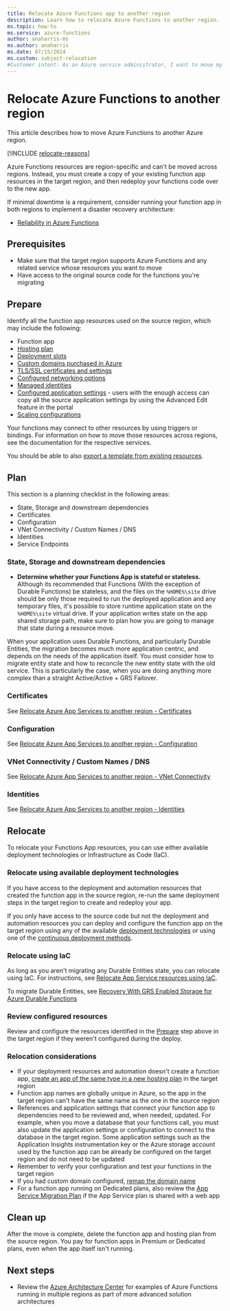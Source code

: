 ```yaml
---
title: Relocate Azure Functions app to another region
description: Learn how to relocate Azure Functions to another region.
ms.topic: how-to
ms.service: azure-functions
author: anaharris-ms
ms.author: anaharris
ms.date: 07/15/2024
ms.custom: subject-relocation
#Customer intent: As an Azure service administrator, I want to move my Azure Functions resources to another Azure region.
---
```


# Relocate Azure Functions to another region

This article describes how to move Azure Functions to another Azure region.

[!INCLUDE [relocate-reasons](./includes/service-relocation-reason-include.md)]

Azure Functions resources are region-specific and can't be moved across regions. Instead, you must create a copy of your existing function app resources in the target region, and then redeploy your functions code over to the new app.

If minimal downtime is a requirement, consider running your function app in both regions to implement a disaster recovery architecture:

- [Reliability in Azure Functions](../reliability/reliability-functions.md#cross-region-disaster-recovery-and-business-continuity)


## Prerequisites

- Make sure that the target region supports Azure Functions and any related service whose resources you want to move
- Have access to the original source code for the functions you're migrating

## Prepare

Identify all the function app resources used on the source region, which may include the following:

- Function app
- [Hosting plan](../azure-functions/functions-scale.md#overview-of-plans)
- [Deployment slots](../azure-functions/functions-deployment-slots.md)
- [Custom domains purchased in Azure](../app-service/manage-custom-dns-buy-domain.md)
- [TLS/SSL certificates and settings](../app-service/configure-ssl-certificate.md)
- [Configured networking options](../azure-functions/functions-networking-options.md)
- [Managed identities](../app-service/overview-managed-identity.md)
- [Configured application settings](../azure-functions/functions-how-to-use-azure-function-app-settings.md) - users with the enough access can copy all the source application settings by using the Advanced Edit feature in the portal
- [Scaling configurations](../azure-functions/functions-scale.md#scale)

Your functions may connect to other resources by using triggers or bindings. For information on how to move those resources across regions, see the documentation for the respective services.

You should be able to also [export a template from existing resources](../azure-resource-manager/templates/export-template-portal.md).


## Plan

This section is a planning checklist in the following areas:

- State, Storage and downstream dependencies
- Certificates
- Configuration
- VNet Connectivity / Custom Names / DNS
- Identities
- Service Endpoints


### State, Storage and downstream dependencies

- **Determine whether your Functions App is stateful or stateless.**  Although its recommended that Functions (With the exception of Durable Functions) be stateless, and the files on the `%HOME%\site` drive should be only those required to run the deployed application and any temporary files, it's possible to store runtime application state on the `%HOME%\site` virtual drive. If your application writes state on the app shared storage path, make sure to plan how you are going to manage that state during a resource move.

When your application uses Durable Functions, and particularly Durable Entities, the migration becomes much more application centric, and depends on the needs of the application itself. You must consider how to migrate entity state and how to reconcile the new entity state with the old service. This is particularly the case, when you are doing anything more complex than a straight Active/Active + GRS Failover.

### Certificates

See [Relocate Azure App Services to another region - Certificates](relocation-app-service.md#certificates)

### Configuration

See [Relocate Azure App Services to another region - Configuration](relocation-app-service.md#configuration)

### VNet Connectivity / Custom Names / DNS

See [Relocate Azure App Services to another region - VNet Connectivity](relocation-app-service.md#vnet-connectivity--custom-names--dns)

### Identities

See [Relocate Azure App Services to another region - Identities](relocation-app-service.md#identities)

## Relocate

To relocate your Functions App resources, you can use either available deployment technologies or Infrastructure as Code (IaC).


### Relocate using available deployment technologies

If you have access to the deployment and automation resources that created the function app in the source region, re-run the same deployment steps in the target region to create and redeploy your app. 

If you only have access to the source code but not the deployment and automation resources you can deploy and configure the function app on the target region using any of the available [deployment technologies](../azure-functions/functions-deployment-technologies.md) or using one of the [continuous deployment methods](../azure-functions/functions-continuous-deployment.md).


### Relocate using IaC

As long as you aren't migrating any Durable Entities state, you can relocate using IaC. For instructions, see [Relocate App Service resources using IaC](./relocation-app-service.md#relocate-using-iac).

To migrate Durable Entities, see [Recovery With GRS Enabled Storage for Azure Durable Functions](../azure-functions/durable/durable-functions-disaster-recovery-geo-distribution.md#scenario-3---load-balanced-compute-with-grs-shared-storage)

### Review configured resources

Review and configure the resources identified in the [Prepare](#prepare) step above in the target region if they weren't configured during the deploy. 

### Relocation considerations
+ If your deployment resources and automation doesn't create a function app, [create an app of the same type in a new hosting plan](../azure-functions/functions-scale.md#overview-of-plans) in the target region
+ Function app names are globally unique in Azure, so the app in the target region can't have the same name as the one in the source region
+ References and application settings that connect your function app to dependencies need to be reviewed and, when needed, updated. For example, when you move a database that your functions call, you must also update the application settings or configuration to connect to the database in the target region. Some application settings such as the Application Insights instrumentation key or the Azure storage account used by the function app can be already be configured on the target region and do not need to be updated
+ Remember to verify your configuration and test your functions in the target region
+ If you had custom domain configured, [remap the domain name](../app-service/manage-custom-dns-migrate-domain.md#4-remap-the-active-dns-name)
+ For a function app running on Dedicated plans, also review the [App Service Migration Plan](../app-service/manage-move-across-regions.md) if the App Service plan is shared with a web app

## Clean up

After the move is complete, delete the function app and hosting plan from the source region. You pay for function apps in Premium or Dedicated plans, even when the app itself isn't running.

## Next steps

+ Review the [Azure Architecture Center](/azure/architecture/browse/?expanded=azure&products=azure-functions) for examples of Azure Functions running in multiple regions as part of more advanced solution architectures
